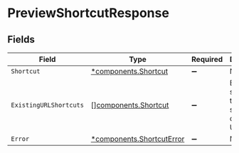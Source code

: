 # PreviewShortcutResponse


## Fields

| Field                                                                 | Type                                                                  | Required                                                              | Description                                                           |
| --------------------------------------------------------------------- | --------------------------------------------------------------------- | --------------------------------------------------------------------- | --------------------------------------------------------------------- |
| `Shortcut`                                                            | [*components.Shortcut](../../models/components/shortcut.md)           | :heavy_minus_sign:                                                    | N/A                                                                   |
| `ExistingURLShortcuts`                                                | [][components.Shortcut](../../models/components/shortcut.md)          | :heavy_minus_sign:                                                    | Exising shortcuts that have a similar destination URL.                |
| `Error`                                                               | [*components.ShortcutError](../../models/components/shortcuterror.md) | :heavy_minus_sign:                                                    | N/A                                                                   |